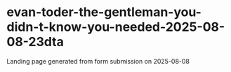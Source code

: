 # evan-toder-the-gentleman-you-didn-t-know-you-needed-2025-08-08-23dta
Landing page generated from form submission on 2025-08-08

